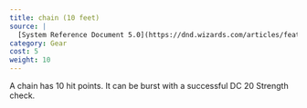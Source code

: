 ```yaml
---
title: chain (10 feet)
source: |
  [System Reference Document 5.0](https://dnd.wizards.com/articles/features/systems-reference-document-srd)
category: Gear
cost: 5
weight: 10
---
```


A chain has 10 hit points. It can be burst with a successful DC 20 Strength check.
